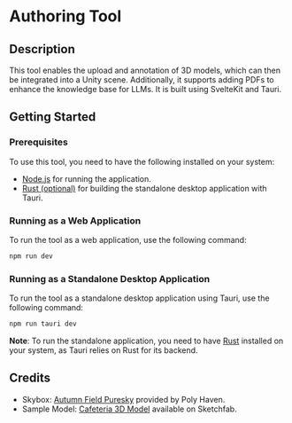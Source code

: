# Authoring Tool

## Description
This tool enables the upload and annotation of 3D models, which can then be integrated into a Unity scene. Additionally, it supports adding PDFs to enhance the knowledge base for LLMs. It is built using SvelteKit and Tauri.


## Getting Started

### Prerequisites

To use this tool, you need to have the following installed on your system:

- [Node.js](https://nodejs.org/) for running the application.
- [Rust (optional)](https://www.rust-lang.org/tools/install) for building the standalone desktop application with Tauri.


### Running as a Web Application

To run the tool as a web application, use the following command:

```bash
npm run dev
```

### Running as a Standalone Desktop Application

To run the tool as a standalone desktop application using Tauri, use the following command:

```bash
npm run tauri dev
```

**Note**: To run the standalone application, you need to have [Rust](https://www.rust-lang.org/tools/install) installed on your system, as Tauri relies on Rust for its backend.

## Credits

- Skybox: [Autumn Field Puresky](https://polyhaven.com/a/autumn_field_puresky) provided by Poly Haven.
- Sample Model: [Cafeteria 3D Model](https://sketchfab.com/3d-models/cafeteria-36c07861716c428bba658b9845f14f03) available on Sketchfab.
